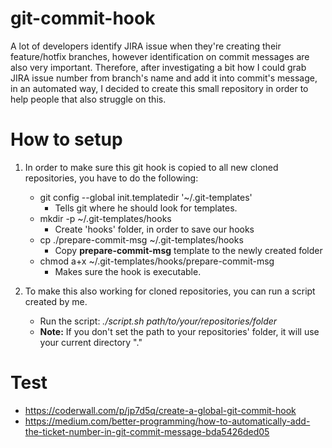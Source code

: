 # git-commit-hook

A lot of developers identify JIRA issue when they're creating their feature/hotfix branches, however identification on commit messages are also very important. Therefore, after investigating a bit how I could grab JIRA issue number from branch's name and add it into commit's message, in an automated way, I decided to create this small repository in order to help people that also struggle on this.

# How to setup

1. In order to make sure this git hook is copied to all new cloned repositories, you have to do the following:
   * git config --global init.templatedir '~/.git-templates'
      * Tells git where he should look for templates.
   * mkdir -p ~/.git-templates/hooks
      * Create 'hooks' folder, in order to save our hooks
   * cp ./prepare-commit-msg ~/.git-templates/hooks
      * Copy **prepare-commit-msg** template to the newly created folder
   * chmod a+x ~/.git-templates/hooks/prepare-commit-msg
      * Makes sure the hook is executable.

2. To make this also working for cloned repositories, you can run a script created by me.
   * Run the script: *./script.sh path/to/your/repositories/folder*
   * **Note:** If you don't set the path to your repositories' folder, it will use your current directory "."

# Test

* https://coderwall.com/p/jp7d5q/create-a-global-git-commit-hook
* https://medium.com/better-programming/how-to-automatically-add-the-ticket-number-in-git-commit-message-bda5426ded05
